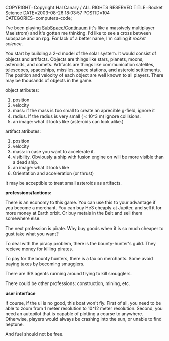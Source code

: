 COPYRIGHT=Copyright Hal Canary / ALL RIGHTS RESERVED
TITLE=Rocket Science
DATE=2003-08-26 18:03:57
POSTID=104
CATEGORIES=computers-code;

I've been playing [SubSpace/Continuum](http://www.subspacehq.com/) (it's like a massively multiplayer Maelstrom) and it's gotten me thinking. I'd like to see a cross between subspace and an rpg. For lack of a better name, I'm calling it _rocket science_.

You start by building a 2-d model of the solar system. It would consist of objects and artifacts. Objects are things like stars, planets, moons, asteroids, and comets. Artifacts are things like communication satelites, telescopes, spaceships, missiles, space stations, and asteroid settlements. The position and velocity of each object are well known to all players. There may be thousands of objects in the game.

object atributes:

1.  position
2.  velocity
3.  mass: if the mass is too small to create an aprecible g-field, ignore it
4.  radius. If the radius is very small ( < 10^3 m) ignore collisions.
5.  an image: what it looks like (asteroids can look alike.)

artifact atributes:

1.  position
2.  velocity
3.  mass: in case you want to accelerate it.
4.  visibility. Obviously a ship with fusion engine on will be more visible than a dead ship.
5.  an image: what it looks like
6.  Orientation and acceleration (or thrust)

It may be acceptible to treat small asteroids as artifacts.

**professions/factions:**

There is an economy to this game. You can use this to your advantage if you become a merchant. You can buy He3 cheaply at Jupiter, and sell it for more money at Earth orbit. Or buy metals in the Belt and sell them somewhere else.

The next profession is pirate. Why buy goods when it is so much cheaper to gust take what you want?

To deal with the piracy problem, there is the bounty-hunter's guild. They recieve money for killing pirates.

To pay for the bounty hunters, there is a tax on merchants. Some avoid paying taxes by becoming smugglers.

There are IRS agents running around trying to kill smugglers.

There could be other professions: construction, mining, etc.

**user interface**

If course, if the ui is no good, this boat won't fly. First of all, you need to be able to zoom from 1 meter resolution to 10^12 meter resolution. Second, you need an autopilot that is capable of plotting a course to anywhere. Otherwise, players would always be crashing into the sun, or unable to find neptune.

And fuel should not be free.
